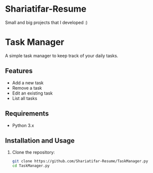 # Shariatifar-Resume
Small and big projects that I developed :)



# Task Manager

A simple task manager to keep track of your daily tasks.

## Features

- Add a new task
- Remove a task
- Edit an existing task
- List all tasks

## Requirements

- Python 3.x

## Installation and Usage

1. Clone the repository:
   ```sh
   git clone https://github.com/Shariatifar-Resume/TaskManager.py
   cd TaskManager.py




